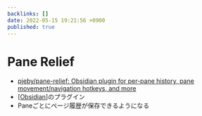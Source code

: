 ```yaml
---
backlinks: []
date: 2022-05-15 19:21:56 +0900
published: true
---
```


# Pane Relief

- [pjeby/pane-relief: Obsidian plugin for per-pane history, pane movement/navigation hotkeys, and more](https://github.com/pjeby/pane-relief)
- [[Obsidian]]のプラグイン
- Paneごとにページ履歴が保存できるようになる

[//begin]: # "Autogenerated link references for markdown compatibility"
[Obsidian]: Obsidian "Obsidian"
[//end]: # "Autogenerated link references"